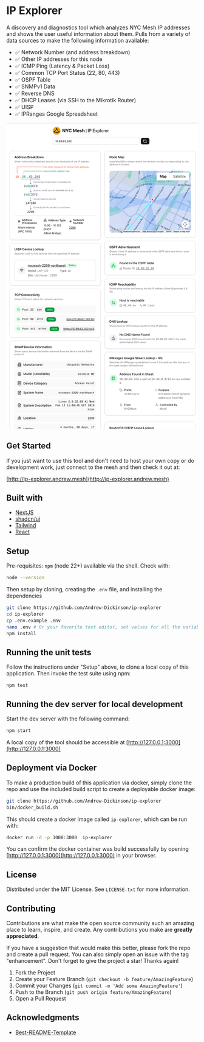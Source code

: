 
# IP Explorer

A discovery and diagnostics tool which analyzes NYC Mesh IP addresses and shows the user useful information about them.
Pulls from a variety of data sources to make the following information available:

- ✅ Network Number (and address breakdown)
- ✅ Other IP addresses for this node
- ✅ ICMP Ping (Latency & Packet Loss)
- ✅ Common TCP Port Status (22, 80, 443)
- ✅ OSPF Table
- ✅ SNMPv1 Data
- ✅ Reverse DNS
- ✅ DHCP Leases (via SSH to the Mikrotik Router)
- ✅ UISP
- ✅ IPRanges Google Spreadsheet

![A screenshot of the IP explorer tool in use](/screenshots/img1.png?raw=true)


## Get Started

If you just want to use this tool and don't need to host your own copy or do development work,
just connect to the mesh and then check it out at:

[http://ip-explorer.andrew.mesh](http://ip-explorer.andrew.mesh)

## Built with
- [NextJS](https://nextjs.org/)
- [shadcn/ui](https://ui.shadcn.com/)
- [Tailwind](https://nextjs.org/)
- [React](https://react.dev/)

## Setup

Pre-requisites: `npm` (node 22+) available via the shell. Check with:
```sh
node --version
```

Then setup by cloning, creating the `.env` file, and installing the dependencies
```sh
git clone https://github.com/Andrew-Dickinson/ip-explorer
cd ip-explorer
cp .env.example .env
nano .env # Or your favorite text editor, set values for all the variables if you can, otherwise some cards won't work
npm install
```

## Running the unit tests

Follow the instructions under "Setup" above, to clone a local copy of this application. Then invoke the test suite 
using npm:
```
npm test
```

## Running the dev server for local development

Start the dev server with the following command:
```sh
npm start
```

A local copy of the tool should be accessible at [http://127.0.0.1:3000](http://127.0.0.1:3000)

## Deployment via Docker

To make a production build of this application via docker, simply clone the repo and
use the included build script to create a deployable docker image:

```sh
git clone https://github.com/Andrew-Dickinson/ip-explorer
bin/docker_build.sh
```

This should create a docker image called `ip-explorer`, which can be run with:
```sh
docker run -d -p 3000:3000  ip-explorer
```

You can confirm the docker container was build successfully by opening [http://127.0.0.1:3000](http://127.0.0.1:3000) in your browser.

## License

Distributed under the MIT License. See `LICENSE.txt` for more information.

## Contributing

Contributions are what make the open source community such an amazing place to learn, inspire, and create. Any contributions you make are **greatly appreciated**.

If you have a suggestion that would make this better, please fork the repo and create a pull request. You can also simply open an issue with the tag "enhancement".
Don't forget to give the project a star! Thanks again!

1. Fork the Project
2. Create your Feature Branch (`git checkout -b feature/AmazingFeature`)
3. Commit your Changes (`git commit -m 'Add some AmazingFeature'`)
4. Push to the Branch (`git push origin feature/AmazingFeature`)
5. Open a Pull Request


## Acknowledgments
* [Best-README-Template](https://github.com/othneildrew/Best-README-Template/)